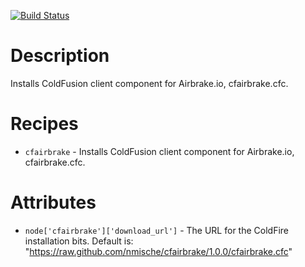 [![Build Status](https://secure.travis-ci.org/nmische/chef-cfairbrake.png)](http://travis-ci.org/nmische/chef-cfairbrake)

Description
===========

Installs ColdFusion client component for Airbrake.io, cfairbrake.cfc.

Recipes
=======
  
  * `cfairbrake` - Installs ColdFusion client component for Airbrake.io, cfairbrake.cfc.


Attributes
=============

  * `node['cfairbrake']['download_url']` - The URL for the ColdFire installation bits. Default is: "https://raw.github.com/nmische/cfairbrake/1.0.0/cfairbrake.cfc"
  